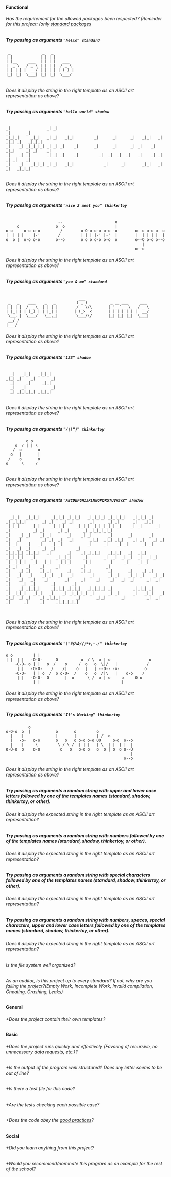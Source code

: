 #### Functional

###### Has the requirement for the allowed packages been respected? (Reminder for this project: (only [standard packages](https://golang.org/pkg/)

##### Try passing as arguments `"hello" standard`

```
 _              _   _
| |            | | | |
| |__     ___  | | | |   ___
|  _ \   / _ \ | | | |  / _ \
| | | | |  __/ | | | | | (_) |
|_| |_|  \___| |_| |_|  \___/


```

###### Does it display the string in the right template as an ASCII art representation as above?

##### Try passing as arguments `"hello world" shadow`

```

_|                _| _|                                                     _|       _|
_|_|_|     _|_|   _| _|   _|_|         _|      _|      _|   _|_|   _|  _|_| _|   _|_|_|
_|    _| _|_|_|_| _| _| _|    _|       _|      _|      _| _|    _| _|_|     _| _|    _|
_|    _| _|       _| _| _|    _|         _|  _|  _|  _|   _|    _| _|       _| _|    _|
_|    _|   _|_|_| _| _|   _|_|             _|      _|       _|_|   _|       _|   _|_|_|


```

###### Does it display the string in the right template as an ASCII art representation as above?

##### Try passing as arguments `"nice 2 meet you" thinkertoy`

```

                       --                       o
     o                o  o                      |
o-o     o-o o-o         /        o-O-o o-o o-o -o-       o  o o-o o  o
|  | | |    |-'        /         | | | |-' |-'  |        |  | | | |  |
o  o |  o-o o-o       o--o       o o o o-o o-o  o        o--O o-o o--o
                                                            |
                                                         o--o
```

###### Does it display the string in the right template as an ASCII art representation as above?

##### Try passing as arguments `"you & me" standard`

```

                                ___
 _   _    ___    _   _         ( _ )          _ __ ___     ___
| | | |  / _ \  | | | |        / _ \/\       | '_ ` _ \   / _ \
| |_| | | (_) | | |_| |       | (_>  <       | | | | | | |  __/
 \__, |  \___/   \__,_|        \___/\/       |_| |_| |_|  \___|
 __/ /
|___/
```

###### Does it display the string in the right template as an ASCII art representation as above?

##### Try passing as arguments `"123" shadow`

```

  _|   _|_|   _|_|_|
_|_| _|    _|       _|
  _|     _|     _|_|
  _|   _|           _|
  _| _|_|_|_| _|_|_|


```

###### Does it display the string in the right template as an ASCII art representation as above?

##### Try passing as arguments `"/(\")" thinkertoy`

```
         o o
    o  / | | \
   /  o       o
  o   |       |
 /    o       o
o      \     /


```

###### Does it display the string in the right template as an ASCII art representation as above?

##### Try passing as arguments `"ABCDEFGHIJKLMNOPQRSTUVWXYZ" shadow`

```

  _|_|   _|_|_|     _|_|_| _|_|_|   _|_|_|_| _|_|_|_|   _|_|_| _|    _| _|_|_|       _| _|    _| _|       _|      _| _|      _|   _|_|   _|_|_|     _|_|     _|_|_|     _|_|_| _|_|_|_|_| _|    _| _|      _| _|          _| _|      _| _|      _| _|_|_|_|_|
_|    _| _|    _| _|       _|    _| _|       _|       _|       _|    _|   _|         _| _|  _|   _|       _|_|  _|_| _|_|    _| _|    _| _|    _| _|    _|   _|    _| _|           _|     _|    _| _|      _| _|          _|   _|  _|     _|  _|         _|
_|_|_|_| _|_|_|   _|       _|    _| _|_|_|   _|_|_|   _|  _|_| _|_|_|_|   _|         _| _|_|     _|       _|  _|  _| _|  _|  _| _|    _| _|_|_|   _|  _|_|   _|_|_|     _|_|       _|     _|    _| _|      _| _|    _|    _|     _|         _|         _|
_|    _| _|    _| _|       _|    _| _|       _|       _|    _| _|    _|   _|   _|    _| _|  _|   _|       _|      _| _|    _|_| _|    _| _|       _|    _|   _|    _|       _|     _|     _|    _|   _|  _|     _|  _|  _|     _|  _|       _|       _|
_|    _| _|_|_|     _|_|_| _|_|_|   _|_|_|_| _|         _|_|_| _|    _| _|_|_|   _|_|   _|    _| _|_|_|_| _|      _| _|      _|   _|_|   _|         _|_|  _| _|    _| _|_|_|       _|       _|_|       _|         _|  _|     _|      _|     _|     _|_|_|_|_|



```

###### Does it display the string in the right template as an ASCII art representation as above?

##### Try passing as arguments `"\"#$%&/()*+,-./" thinkertoy`

```
o o         | |
| |  | |   -O-O-      O          o  / \  o | o                 o
    -O-O- o | |   o  /    o     /  o   o  \|/   |             /
     | |   -O-O-    /    /|    o   |   | --O-- -o-           o
    -O-O-   | | o  /  o o-O-  /    o   o  /|\   |    o-o    /
     | |   -O-O-  O       |  o      \ /  o | o     o     O o
            | |                                    |

```

###### Does it display the string in the right template as an ASCII art representation as above?

##### Try passing as arguments `"It's Working" thinkertoy`

```
          o
o-O-o  o  |           o       o         o
  |    |              |       |         | /  o
  |   -o-   o-o       o   o   o o-o o-o OO     o-o  o--o
  |    |     \         \ / \ /  | | |   | \  | |  | |  |
o-O-o  o    o-o         o   o   o-o o   o  o | o  o o--O
                                                       |
                                                    o--o
```

###### Does it display the string in the right template as an ASCII art representation as above?

##### Try passing as arguments a random string with upper and lower case letters followed by one of the templates names (standard, shadow, thinkertoy, or other).

###### Does it display the expected string in the right template as an ASCII art representation?

##### Try passing as arguments a random string with numbers followed by one of the templates names (standard, shadow, thinkertoy, or other).

###### Does it display the expected string in the right template as an ASCII art representation?

##### Try passing as arguments a random string with special characters followed by one of the templates names (standard, shadow, thinkertoy, or other).

###### Does it display the expected string in the right template as an ASCII art representation?

##### Try passing as arguments a random string with numbers, spaces, special characters, upper and lower case letters followed by one of the templates names (standard, shadow, thinkertoy, or other).

###### Does it display the expected string in the right template as an ASCII art representation?

###### Is the file system well organized?

###### As an auditor, is this project up to every standard? If not, why are you failing the project?(Empty Work, Incomplete Work, Invalid compilation, Cheating, Crashing, Leaks)

#### General

###### +Does the project contain their own templates?

#### Basic

###### +Does the project runs quickly and effectively (Favoring of recursive, no unnecessary data requests, etc.)?

###### +Is the output of the program well structured? Does any letter seems to be out of line?

###### +Is there a test file for this code?

###### +Are the tests checking each possible case?

###### +Does the code obey the [good practices](https://((DOMAIN))/root/public/src/branch/master/subjects/good-practices/README.md)?

#### Social

###### +Did you learn anything from this project?

###### +Would you recommend/nominate this program as an example for the rest of the school?
